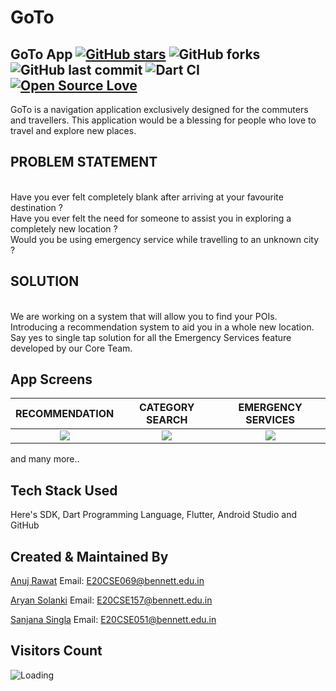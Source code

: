 # GoTo


## GoTo App [![GitHub stars](https://img.shields.io/github/stars/AkshatRastogi-1nC0re/InnoAppChallenge?style=social)](https://github.com/login?return_to=%2FAkshatRastogi-1nC0re%InnoAppChallenge) ![GitHub forks](https://img.shields.io/github/forks/AkshatRastogi-1nC0re/InnoAppChallenge?style=social) ![GitHub last commit](https://img.shields.io/github/last-commit/AkshatRastogi-1nC0re/InnoAppChallenge) ![Dart CI](https://github.com/TheAlphamerc/flutter_ecommerce_app/workflows/Dart%20CI/badge.svg) [![Open Source Love](https://badges.frapsoft.com/os/v2/open-source.svg?v=103)](https://github.com//AkshatRastogi-1nC0re/InnoAppChallenge) 

GoTo is a navigation application exclusively designed for the commuters and travellers. This application would be a blessing for people who love to travel and explore new places.


## PROBLEM STATEMENT
<br />Have you ever felt completely blank after arriving at your favourite destination ?
<br />Have you ever felt the need for someone to assist you in exploring a completely new location ?
<br />Would you be using emergency service while travelling to an unknown city ?


## SOLUTION
<br />We are working on a system that will allow you to find your POIs.
<br />Introducing a recommendation system to aid you in a whole new location.
<br />Say yes to single tap solution for all the Emergency Services feature developed by our Core Team.



## App Screens

  RECOMMENDATION                |        CATEGORY SEARCH         |       EMERGENCY SERVICES
:-------------------------:|:-------------------------:|:-------------------------:
![](https://firebasestorage.googleapis.com/v0/b/orevhealth-499c9.appspot.com/o/here%203.png?alt=media&token=6112eee6-b5ae-479b-a97d-1abb882569da)|![](https://firebasestorage.googleapis.com/v0/b/orevhealth-499c9.appspot.com/o/here%202.jpeg?alt=media&token=430a74b1-1132-481e-82f9-355f8b396ae5)|![](https://firebasestorage.googleapis.com/v0/b/orevhealth-499c9.appspot.com/o/here%203.png?alt=media&token=6112eee6-b5ae-479b-a97d-1abb882569da)


and many more..

## Tech Stack Used

Here's SDK, Dart Programming Language,
Flutter, Android Studio and GitHub



## Created & Maintained By

[Anuj Rawat](https://github.com/Anuj024)
Email: [E20CSE069@bennett.edu.in](mailto:E20CSE069@bennett.edu.in)

[Aryan Solanki](https://github.com/Aryan-Solanki)
Email: [E20CSE157@bennett.edu.in](mailto:E20CSE157@bennett.edu.in)

[Sanjana Singla](https://github.com/Sanjana60)
Email: [E20CSE051@bennett.edu.in](mailto:E20CSE051@bennett.edu.in)


## Visitors Count

<img align="left" src = "https://profile-counter.glitch.me/herehack_S1_GOTO/count.svg" alt ="Loading">
